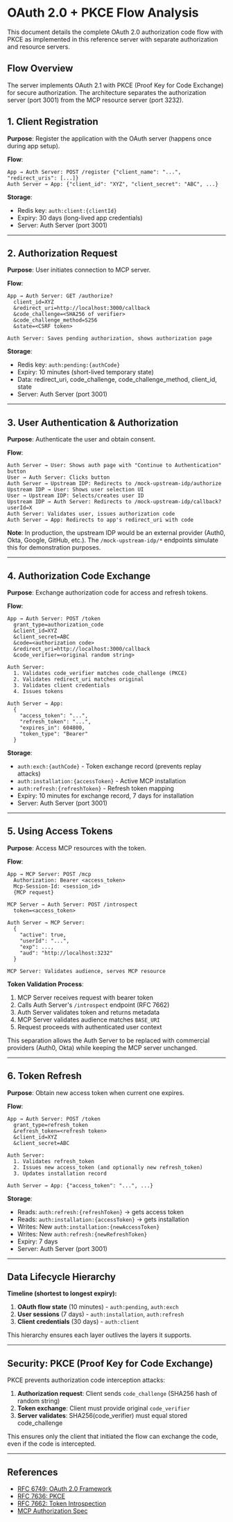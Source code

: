 # OAuth 2.0 + PKCE Flow Analysis

This document details the complete OAuth 2.0 authorization code flow with PKCE as implemented in this reference server with separate authorization and resource servers.

## Flow Overview

The server implements OAuth 2.1 with PKCE (Proof Key for Code Exchange) for secure authorization. The architecture separates the authorization server (port 3001) from the MCP resource server (port 3232).

## 1. Client Registration

**Purpose**: Register the application with the OAuth server (happens once during app setup).

**Flow**:
```
App → Auth Server: POST /register {"client_name": "...", "redirect_uris": [...]}
Auth Server → App: {"client_id": "XYZ", "client_secret": "ABC", ...}
```

**Storage**:
- Redis key: `auth:client:{clientId}`
- Expiry: 30 days (long-lived app credentials)
- Server: Auth Server (port 3001)

---

## 2. Authorization Request

**Purpose**: User initiates connection to MCP server.

**Flow**:
```
App → Auth Server: GET /authorize?
  client_id=XYZ
  &redirect_uri=http://localhost:3000/callback
  &code_challenge=<SHA256 of verifier>
  &code_challenge_method=S256
  &state=<CSRF token>

Auth Server: Saves pending authorization, shows authorization page
```

**Storage**:
- Redis key: `auth:pending:{authCode}`
- Expiry: 10 minutes (short-lived temporary state)
- Data: redirect_uri, code_challenge, code_challenge_method, client_id, state
- Server: Auth Server (port 3001)

---

## 3. User Authentication & Authorization

**Purpose**: Authenticate the user and obtain consent.

**Flow**:
```
Auth Server → User: Shows auth page with "Continue to Authentication" button
User → Auth Server: Clicks button
Auth Server → Upstream IDP: Redirects to /mock-upstream-idp/authorize
Upstream IDP → User: Shows user selection UI
User → Upstream IDP: Selects/creates user ID
Upstream IDP → Auth Server: Redirects to /mock-upstream-idp/callback?userId=X
Auth Server: Validates user, issues authorization code
Auth Server → App: Redirects to app's redirect_uri with code
```

**Note**: In production, the upstream IDP would be an external provider (Auth0, Okta, Google, GitHub, etc.). The `/mock-upstream-idp/*` endpoints simulate this for demonstration purposes.

---

## 4. Authorization Code Exchange

**Purpose**: Exchange authorization code for access and refresh tokens.

**Flow**:
```
App → Auth Server: POST /token
  grant_type=authorization_code
  &client_id=XYZ
  &client_secret=ABC
  &code=<authorization code>
  &redirect_uri=http://localhost:3000/callback
  &code_verifier=<original random string>

Auth Server:
  1. Validates code_verifier matches code_challenge (PKCE)
  2. Validates redirect_uri matches original
  3. Validates client credentials
  4. Issues tokens

Auth Server → App:
  {
    "access_token": "...",
    "refresh_token": "...",
    "expires_in": 604800,
    "token_type": "Bearer"
  }
```

**Storage**:
- `auth:exch:{authCode}` - Token exchange record (prevents replay attacks)
- `auth:installation:{accessToken}` - Active MCP installation
- `auth:refresh:{refreshToken}` - Refresh token mapping
- Expiry: 10 minutes for exchange record, 7 days for installation
- Server: Auth Server (port 3001)

---

## 5. Using Access Tokens

**Purpose**: Access MCP resources with the token.

**Flow**:
```
App → MCP Server: POST /mcp
  Authorization: Bearer <access_token>
  Mcp-Session-Id: <session_id>
  {MCP request}

MCP Server → Auth Server: POST /introspect
  token=<access_token>

Auth Server → MCP Server:
  {
    "active": true,
    "userId": "...",
    "exp": ...,
    "aud": "http://localhost:3232"
  }

MCP Server: Validates audience, serves MCP resource
```

**Token Validation Process**:
1. MCP Server receives request with bearer token
2. Calls Auth Server's `/introspect` endpoint (RFC 7662)
3. Auth Server validates token and returns metadata
4. MCP Server validates audience matches `BASE_URI`
5. Request proceeds with authenticated user context

This separation allows the Auth Server to be replaced with commercial providers (Auth0, Okta) while keeping the MCP server unchanged.

---

## 6. Token Refresh

**Purpose**: Obtain new access token when current one expires.

**Flow**:
```
App → Auth Server: POST /token
  grant_type=refresh_token
  &refresh_token=<refresh token>
  &client_id=XYZ
  &client_secret=ABC

Auth Server:
  1. Validates refresh_token
  2. Issues new access_token (and optionally new refresh_token)
  3. Updates installation record

Auth Server → App: {"access_token": "...", ...}
```

**Storage**:
- Reads: `auth:refresh:{refreshToken}` → gets access token
- Reads: `auth:installation:{accessToken}` → gets installation
- Writes: New `auth:installation:{newAccessToken}`
- Writes: New `auth:refresh:{newRefreshToken}`
- Expiry: 7 days
- Server: Auth Server (port 3001)

---

## Data Lifecycle Hierarchy

**Timeline (shortest to longest expiry):**
1. **OAuth flow state** (10 minutes) - `auth:pending`, `auth:exch`
2. **User sessions** (7 days) - `auth:installation`, `auth:refresh`
3. **Client credentials** (30 days) - `auth:client`

This hierarchy ensures each layer outlives the layers it supports.

---

## Security: PKCE (Proof Key for Code Exchange)

PKCE prevents authorization code interception attacks:

1. **Authorization request**: Client sends `code_challenge` (SHA256 hash of random string)
2. **Token exchange**: Client must provide original `code_verifier`
3. **Server validates**: SHA256(code_verifier) must equal stored code_challenge

This ensures only the client that initiated the flow can exchange the code, even if the code is intercepted.

---

## References

- [RFC 6749: OAuth 2.0 Framework](https://datatracker.ietf.org/doc/html/rfc6749)
- [RFC 7636: PKCE](https://datatracker.ietf.org/doc/html/rfc7636)
- [RFC 7662: Token Introspection](https://datatracker.ietf.org/doc/html/rfc7662)
- [MCP Authorization Spec](https://modelcontextprotocol.io/specification/2025-06-18/basic/authorization)